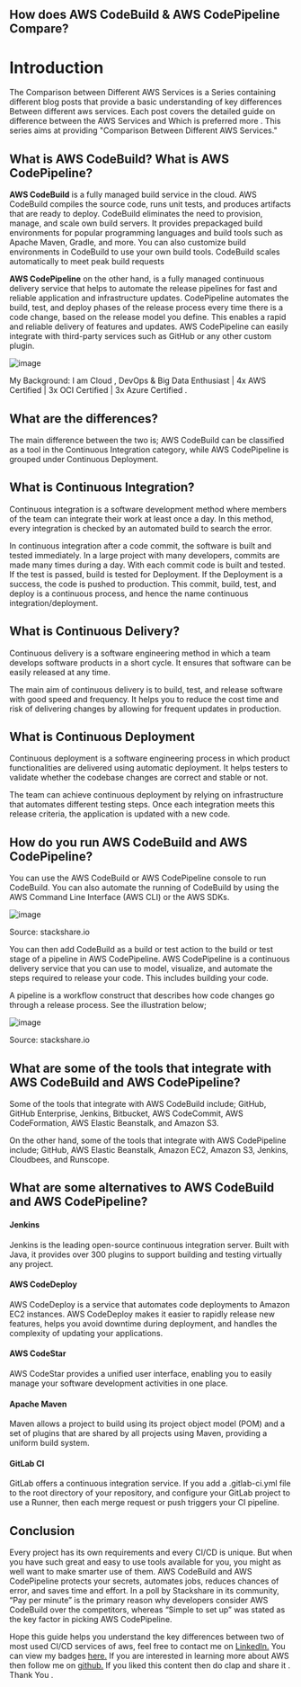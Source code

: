 ## How does AWS CodeBuild & AWS CodePipeline Compare?

# Introduction

The Comparison between Different AWS Services is a Series containing different blog posts that provide a basic understanding of key differences Between different aws services. Each post covers the detailed guide on difference between the AWS Services and Which is preferred more . This series aims at providing "Comparison Between Different AWS Services."

## What is AWS CodeBuild? What is AWS CodePipeline?

**AWS CodeBuild** is a fully managed build service in the cloud. AWS CodeBuild compiles the source code, runs unit tests, and produces artifacts that are ready to deploy. CodeBuild eliminates the need to provision, manage, and scale own build servers. It provides prepackaged build environments for popular programming languages and build tools such as Apache Maven, Gradle, and more. You can also customize build environments in CodeBuild to use your own build tools. CodeBuild scales automatically to meet peak build requests

**AWS CodePipeline** on the other hand, is a fully managed continuous delivery service that helps to automate the release pipelines for fast and reliable application and infrastructure updates. CodePipeline automates the build, test, and deploy phases of the release process every time there is a code change, based on the release model you define. This enables a rapid and reliable delivery of features and updates. AWS CodePipeline can easily integrate with third-party services such as GitHub or any other custom plugin.


![image](https://cdn.hashnode.com/res/hashnode/image/upload/v1621676636349/ojR-pKHWx.png)

My Background: I am Cloud , DevOps & Big Data Enthusiast | 4x AWS Certified | 3x OCI Certified | 3x Azure Certified . 



## What are the differences?

The main difference between the two is; AWS CodeBuild can be classified as a tool in the Continuous Integration category, while AWS CodePipeline is grouped under Continuous Deployment.


## What is Continuous Integration?

Continuous integration is a software development method where members of the team can integrate their work at least once a day. In this method, every integration is checked by an automated build to search the error.

In continuous integration after a code commit, the software is built and tested immediately. In a large project with many developers, commits are made many times during a day. With each commit code is built and tested. If the test is passed, build is tested for Deployment. If the Deployment is a success, the code is pushed to production. This commit, build, test, and deploy is a continuous process, and hence the name continuous integration/deployment.

## What is Continuous Delivery?

Continuous delivery is a software engineering method in which a team develops software products in a short cycle. It ensures that software can be easily released at any time.

The main aim of continuous delivery is to build, test, and release software with good speed and frequency. It helps you to reduce the cost time and risk of delivering changes by allowing for frequent updates in production.

## What is Continuous Deployment

Continuous deployment is a software engineering process in which product functionalities are delivered using automatic deployment. It helps testers to validate whether the codebase changes are correct and stable or not.

The team can achieve continuous deployment by relying on infrastructure that automates different testing steps. Once each integration meets this release criteria, the application is updated with a new code.


 ## How do you run AWS CodeBuild and AWS CodePipeline?

You can use the AWS CodeBuild or AWS CodePipeline console to run CodeBuild. You can also automate the running of CodeBuild by using the AWS Command Line Interface (AWS CLI) or the AWS SDKs.

![image](https://cdn.hashnode.com/res/hashnode/image/upload/v1621676638198/b6S--chqs.png)
 

Source: stackshare.io

 

You can then add CodeBuild as a build or test action to the build or test stage of a pipeline in AWS CodePipeline. AWS CodePipeline is a continuous delivery service that you can use to model, visualize, and automate the steps required to release your code. This includes building your code. 

A pipeline is a workflow construct that describes how code changes go through a release process. See the illustration below; 

![image](https://cdn.hashnode.com/res/hashnode/image/upload/v1621676639992/XIdysAy_1.png)
 

Source: stackshare.io



## What are some of the tools that integrate with AWS CodeBuild and AWS CodePipeline?

Some of the tools that integrate with AWS CodeBuild include; GitHub, GitHub Enterprise, Jenkins, Bitbucket, AWS CodeCommit, AWS CodeFormation, AWS Elastic Beanstalk, and Amazon S3.

On the other hand, some of the tools that integrate with AWS CodePipeline include; GitHub, AWS Elastic Beanstalk, Amazon EC2, Amazon S3, Jenkins, Cloudbees, and Runscope. 

## What are some alternatives to AWS CodeBuild and AWS CodePipeline?

#### Jenkins 

Jenkins is the leading open-source continuous integration server. Built with Java, it provides over 300 plugins to support building and testing virtually any project.

#### AWS CodeDeploy

AWS CodeDeploy is a service that automates code deployments to Amazon EC2 instances. AWS CodeDeploy makes it easier to rapidly release new features, helps you avoid downtime during deployment, and handles the complexity of updating your applications.

#### AWS CodeStar

AWS CodeStar provides a unified user interface, enabling you to easily manage your software development activities in one place. 

#### Apache Maven

Maven allows a project to build using its project object model (POM) and a set of plugins that are shared by all projects using Maven, providing a uniform build system.

#### GitLab CI

GitLab offers a continuous integration service. If you add a .gitlab-ci.yml file to the root directory of your repository, and configure your GitLab project to use a Runner, then each merge request or push triggers your CI pipeline.

## Conclusion

Every project has its own requirements and every CI/CD is unique. But when you have such great and easy to use tools available for you, you might as well want to make smarter use of them. AWS CodeBuild and AWS CodePipeline protects your secrets, automates jobs, reduces chances of error, and saves time and effort. In a poll by Stackshare in its community, “Pay per minute” is the primary reason why developers consider AWS CodeBuild over the competitors, whereas “Simple to set up” was stated as the key factor in picking AWS CodePipeline.

Hope this guide helps you understand the key differences between two of most used CI/CD services of aws, feel free to contact me on [LinkedIn.](https://www.linkedin.com/in/adit-modi-2a4362191/)
You can view my badges [here.](https://www.youracclaim.com/users/adit-modi/badges)
If you are interested in learning more about AWS then follow me on [github.](https://github.com/AditModi)
If you liked this content then do clap and share it . Thank You .
